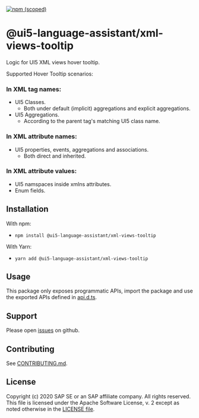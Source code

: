 [![npm (scoped)](https://img.shields.io/npm/v/@ui5-language-assistant/xml-views-tooltip.svg)](https://www.npmjs.com/package/@ui5-language-assistant/xml-views-tooltip)

# @ui5-language-assistant/xml-views-tooltip

Logic for UI5 XML views hover tooltip.

Supported Hover Tooltip scenarios:

### In XML tag names:

- UI5 Classes.
  - Both under default (implicit) aggregations and explicit aggregations.
- UI5 Aggregations.
  - According to the parent tag's matching UI5 class name.

### In XML attribute names:

- UI5 properties, events, aggregations and associations.
  - Both direct and inherited.

### In XML attribute values:

- UI5 namspaces inside xmlns attributes.
- Enum fields.

## Installation

With npm:

- `npm install @ui5-language-assistant/xml-views-tooltip`

With Yarn:

- `yarn add @ui5-language-assistant/xml-views-tooltip`

## Usage

This package only exposes programmatic APIs, import the package and use the exported APIs
defined in [api.d.ts](./api.d.ts).

## Support

Please open [issues](https://github.com/SAP/ui5-language-assistant/issues) on github.

## Contributing

See [CONTRIBUTING.md](./CONTRIBUTING.md).

## License

Copyright (c) 2020 SAP SE or an SAP affiliate company. All rights reserved.
This file is licensed under the Apache Software License, v. 2 except as noted otherwise in the [LICENSE file](../../LICENSE).
